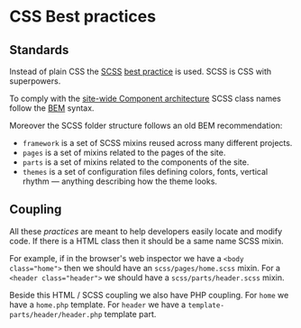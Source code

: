 # CSS Best practices

## Standards

Instead of plain CSS the [SCSS](http://sass-lang.com/) [best practice](https://morethemes.baby/2018/05/12/more-themes-baby-is-in-the-loop/) is used. SCSS is CSS with superpowers.

To comply with the [site-wide Component architecture](https://github.com/morethemesbaby/wp-best-practices/blob/master/wp-content/themes/mo-theme/HTML.md#components) SCSS class names follow the [BEM](http://getbem.com/) syntax.

Moreover the SCSS folder structure follows an old BEM recommendation:

* `framework` is a set of SCSS mixins reused across many different projects.
* `pages` is a set of mixins related to the pages of the site.
* `parts` is a set of mixins related to the components of the site.
* `themes` is a set of configuration files defining colors, fonts, vertical rhythm — anything describing how the theme looks.

## Coupling

All these *practices* are meant to help developers easily locate and modify code. If there is a HTML class then it should be a same name SCSS mixin.

For example, if in the browser's web inspector we have a `<body class="home">` then we should have an `scss/pages/home.scss` mixin. For a `<header class="header">` we should have a `scss/parts/header.scss` mixin.

Beside this HTML / SCSS coupling we also have PHP coupling. For `home` we have a `home.php` template. For `header` we have a `template-parts/header/header.php` template part. 